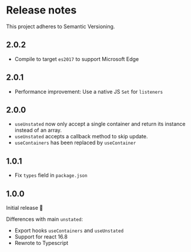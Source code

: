 # Release notes

This project adheres to Semantic Versioning.

## 2.0.2

- Compile to target `es2017` to support Microsoft Edge

## 2.0.1

- Performance improvement: Use a native JS `Set` for `listeners`

## 2.0.0

- `useUnstated` now only accept a single container and return its instance instead of an array.
- `useUnstated` accepts a callback method to skip update.
- `useContainers` has been replaced by `useContainer`

## 1.0.1

- Fix `types` field in `package.json`

## 1.0.0

Initial release 🚀

Differences with main `unstated`:

- Export hooks `useContainers` and `useUnstated`
- Support for react 16.8
- Rewrote to Typescript
